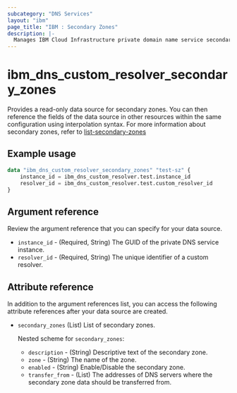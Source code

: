 ```yaml
---
subcategory: "DNS Services"
layout: "ibm"
page_title: "IBM : Secondary Zones"
description: |-
  Manages IBM Cloud Infrastructure private domain name service secondary zones.
---
```


# ibm_dns_custom_resolver_secondary_zones

Provides a read-only data source for secondary zones. You can then reference the fields of the data source in other resources within the same configuration using interpolation syntax. For more information about secondary zones, refer to [list-secondary-zones](https://cloud.ibm.com/apidocs/dns-svcs#list-secondary-zones)

## Example usage

```terraform
data "ibm_dns_custom_resolver_secondary_zones" "test-sz" {
	instance_id	= ibm_dns_custom_resolver.test.instance_id
	resolver_id	= ibm_dns_custom_resolver.test.custom_resolver_id
}
```

## Argument reference

Review the argument reference that you can specify for your data source.

- `instance_id` - (Required, String) The GUID of the private DNS service instance.
- `resolver_id` - (Required, String) The unique identifier of a custom resolver.

## Attribute reference

In addition to the argument references list, you can access the following attribute references after your data source are created.

- `secondary_zones` (List) List of secondary zones.

	Nested scheme for `secondary_zones`:
	- `description` - (String) Descriptive text of the secondary zone.
	- `zone` - (String) The name of the zone.
	- `enabled` - (String) Enable/Disable the secondary zone.
	- `transfer_from` - (List) The addresses of DNS servers where the secondary zone data should be transferred from.
